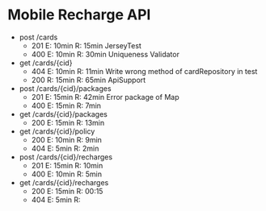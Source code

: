 # Mobile Recharge API

- post /cards
    - 201   E: 10min R: 15min JerseyTest
    - 400   E: 10min R: 30min Uniqueness Validator
- get  /cards/{cid}
    - 404   E: 10min R: 11min Write wrong method of cardRepository in test 
    - 200   R: 15min R: 65min ApiSupport 
- post /cards/{cid}/packages
    - 201   E: 15min R: 42min Error package of Map
    - 400   E: 15min R: 7min
- get  /cards/{cid}/packages
    - 200   E: 15min R: 13min
- get /cards/{cid}/policy
    - 200   E: 10min R: 9min
    - 404   E: 5min  R: 2min
- post /cards/{cid}/recharges
    - 201   E: 15min R: 10min
    - 400   E: 10min R: 5min
- get /cards/{cid}/recharges
    - 200   E: 15min R: 00:15
    - 404   E: 5min  R:
